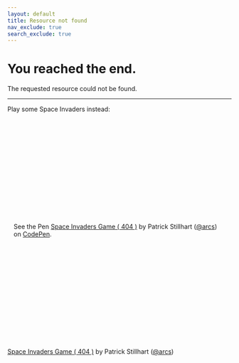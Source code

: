 ```yaml
---
layout: default
title: Resource not found
nav_exclude: true
search_exclude: true
---
```


# You reached the end.

The requested resource could not be found.

---

Play some Space Invaders instead:

<p class="codepen"
    data-height="500"
    data-preview="true"
    data-default-tab="result"
    data-slug-hash="vOwJBw"
    data-user="arcs"
    style="height: 500px; box-sizing: border-box; display: flex; align-items: center; justify-content: center; margin: 1em 0; padding: 1em;"
>
  <span>See the Pen <a href="https://codepen.io/arcs/pen/vOwJBw">
  Space Invaders Game ( 404 )</a> by Patrick Stillhart (<a href="https://codepen.io/arcs">@arcs</a>)
  on <a href="https://codepen.io">CodePen</a>.</span>
</p>
<a href="https://codepen.io/arcs/pen/vOwJBw" target="_blank">Space Invaders Game ( 404 )</a> by Patrick Stillhart (<a href="https://codepen.io/arcs" target="_blank">@arcs</a>)
<script async src="https://cpwebassets.codepen.io/assets/embed/ei.js"></script>
